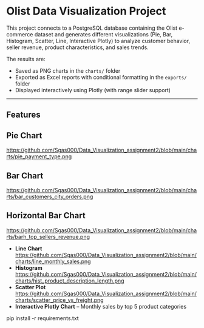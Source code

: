 # Olist Data Visualization Project

This project connects to a PostgreSQL database containing the Olist e-commerce dataset and generates different visualizations (Pie, Bar, Histogram, Scatter, Line, Interactive Plotly) to analyze customer behavior, seller revenue, product characteristics, and sales trends.  

The results are:
- Saved as PNG charts in the `charts/` folder
- Exported as Excel reports with conditional formatting in the `exports/` folder
- Displayed interactively using Plotly (with range slider support)

---

## Features
## Pie Chart
https://github.com/Sgas000/Data_Visualization_assignment2/blob/main/charts/pie_payment_type.png
## Bar Chart

https://github.com/Sgas000/Data_Visualization_assignment2/blob/main/charts/bar_customers_city_orders.png
## Horizontal Bar Chart

https://github.com/Sgas000/Data_Visualization_assignment2/blob/main/charts/barh_top_sellers_revenue.png
- **Line Chart**
https://github.com/Sgas000/Data_Visualization_assignment2/blob/main/charts/line_monthly_sales.png  
- **Histogram**
https://github.com/Sgas000/Data_Visualization_assignment2/blob/main/charts/hist_product_description_length.png
- **Scatter Plot**
https://github.com/Sgas000/Data_Visualization_assignment2/blob/main/charts/scatter_price_vs_freight.png
- **Interactive Plotly Chart** – Monthly sales by top 5 product categories  

pip install -r requirements.txt

